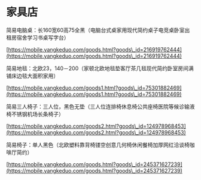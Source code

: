# 家具店

简易电脑桌：长160宽60高75全黑（电脑台式桌家用现代简约桌子电竞桌卧室出租房宿舍学习书桌写字台）

[https://mobile.yangkeduo.com/goods.html?goods\_id=216919762444](https://mobile.yangkeduo.com/goods.html?goods\_id=216919762444)

简易地毯：北欧23，140－200（家顿北欧地毯垫客厅茶几毯现代简约卧室房间满铺床边毯大面积家用）

[https://mobile.yangkeduo.com/goods1.html?goods\_id=75301882469](https://mobile.yangkeduo.com/goods1.html?goods\_id=75301882469)

简易三人椅子：三人位，黑色无垫（三人位连排椅休息椅公共座椅医院等候诊输液椅不锈钢机场长条椅子）

[https://mobile.yangkeduo.com/goods2.html?goods\_id=124978968453](https://mobile.yangkeduo.com/goods2.html?goods\_id=124978968453)

简易椅子：单人黑色（北欧塑料靠背椅镂空创意几何椅休闲餐椅加厚网红洽谈椅咖啡厅简约）

[https://mobile.yangkeduo.com/goods.html?goods\_id=245371627239](https://mobile.yangkeduo.com/goods.html?goods\_id=245371627239)
